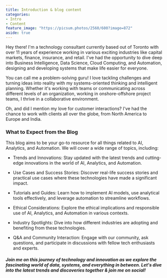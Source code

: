 ```yaml
---
title: Introduction & blog content
categories:
- Intro
- Content
feature_image: "https://picsum.photos/2560/600?image=872"
aside: true
---
```


Hey there! I'm a technology consultant currently based out of Toronto with over 11 years of experience working in various exciting industries like capital markets, finance, insurance, and retail. I've had the opportunity to dive deep into Business Intelligence, Data Science, Cloud Computing, and Automation, designing and developing systems that make life easier for everyone.

You can call me a problem-solving guru! I love tackling challenges and turning ideas into reality with my systems-oriented thinking and intelligent planning. Whether it's working with teams or communicating across different levels of an organization, working in onshore-offshore project teams, I thrive in a collaborative environment.

Oh, and did I mention my love for customer interactions? I've had the chance to work with clients all over the globe, from North America to Europe and India.

<!-- more -->

### What to Expect from the Blog

This blog aims to be your go-to resource for all things related to AI, Analytics, and Automation. We will cover a wide range of topics, including:

* Trends and Innovations: Stay updated with the latest trends and cutting-edge innovations in the world of AI, Analytics, and Automation.

* Use Cases and Success Stories: Discover real-life success stories and practical use cases where these technologies have made a significant impact.

* Tutorials and Guides: Learn how to implement AI models, use analytical tools effectively, and leverage automation to streamline workflows.

* Ethical Considerations: Explore the ethical implications and responsible use of AI, Analytics, and Automation in various contexts.

* Industry Spotlights: Dive into how different industries are adopting and benefiting from these technologies.

* Q&A and Community Interaction: Engage with our community, ask questions, and participate in discussions with fellow tech enthusiasts and experts.


##### _Join me on this journey of technology and innovation as we explore the fascinating world of data, systems, and everything in between. Let's dive into the latest trends and discoveries together & join me on social!_
